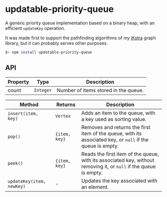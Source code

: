updatable-priority-queue
===

A generic priority queue implementation based on a binary heap, with an efficient `updateKey` operation.

It was made first to support the pathfinding algorithms of my [jKstra](https://github.com/bbecquet/jKstra) graph library, but it can probably serves other purposes.

```bash
$> npm install updatable-priority-queue
```

API
---

Property | Type | Description
---|---|---
count | `Integer` | Number of items stored in the queue.

Method | Returns | Description
---|---|---
`insert(item, key)`| `Vertex` | Adds an item to the queue, with a key used as sorting value.
`pop()` | `{item, key}` | Removes and returns the first item of the queue, with its associated key, or `null` if the queue is empty.
`peek()` | `{item, key}` | Reads the first item of the queue, with its associated key, without removing it, or `null` if the queue is empty.
`updateKey(item, newKey)` | - | Updates the key associated with an element.
